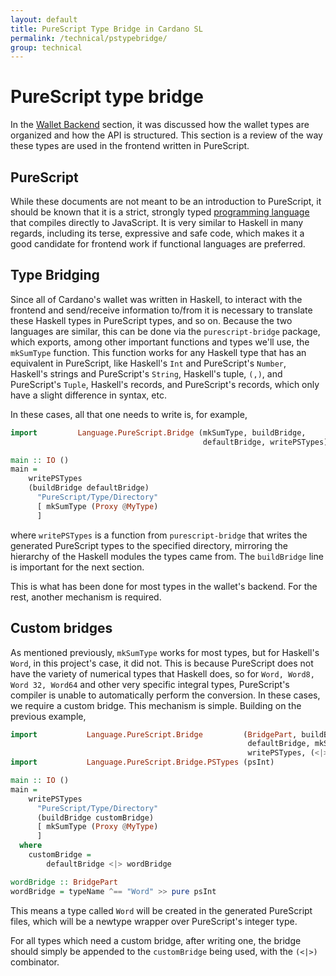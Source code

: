 ```yaml
---
layout: default
title: PureScript Type Bridge in Cardano SL
permalink: /technical/pstypebridge/
group: technical
---
```

<!-- Reviewed at ac0126b2753f1f5ca6fbfb555783fbeb1aa141bd -->

# PureScript type bridge

In the [Wallet Backend](/technical/wallet-backend/) section, it was discussed
how the wallet types are organized and how the API is structured. This section
is a review of the way these types are used in the frontend written in
PureScript.

## PureScript

While these documents are not meant to be an introduction to PureScript, it
should be known that it is a strict, strongly typed [programming
language](http://www.purescript.org/) that compiles directly to JavaScript. It
is very similar to Haskell in many regards, including its terse, expressive and
safe code, which makes it a good candidate for frontend work if functional
languages are preferred.

## Type Bridging

Since all of Cardano's wallet was written in Haskell, to interact with the
frontend and send/receive information to/from it is necessary to translate these
Haskell types in PureScript types, and so on. Because the two languages are
similar, this can be done via the `purescript-bridge` package, which exports,
among other important functions and types we'll use, the `mkSumType` function.
This function works for any Haskell type that has an equivalent in PureScript,
like Haskell's `Int` and PureScript's `Number`, Haskell's strings and
PureScript's `String`, Haskell's tuple, `(,)`, and PureScript's `Tuple`,
Haskell's records, and PureScript's records, which only have a slight difference
in syntax, etc.

In these cases, all that one needs to write is, for example,

``` haskell
import         Language.PureScript.Bridge (mkSumType, buildBridge,
                                           defaultBridge, writePSTypes)

main :: IO ()
main =
    writePSTypes
    (buildBridge defaultBridge)
      "PureScript/Type/Directory"
      [ mkSumType (Proxy @MyType)
      ]
```

where `writePSTypes` is a function from `purescript-bridge` that writes the
generated PureScript types to the specified directory, mirroring the hierarchy
of the Haskell modules the types came from. The `buildBridge` line is important
for the next section.

This is what has been done for most types in the wallet's backend. For the rest,
another mechanism is required.

## Custom bridges

As mentioned previously, `mkSumType` works for most types, but for Haskell's
`Word`, in this project's case, it did not. This is because PureScript does not
have the variety of numerical types that Haskell does, so for
`Word, Word8, Word 32, Word64` and other very specific integral types,
PureScript's compiler is unable to automatically perform the conversion. In
these cases, we require a custom bridge. This mechanism is simple. Building on
the previous example,

``` haskell
import           Language.PureScript.Bridge         (BridgePart, buildBridge,
                                                     defaultBridge, mkSumType, typeName,
                                                     writePSTypes, (<|>), (^==))
import           Language.PureScript.Bridge.PSTypes (psInt)

main :: IO ()
main =
    writePSTypes
      "PureScript/Type/Directory"
      (buildBridge customBridge)
      [ mkSumType (Proxy @MyType)
      ]
  where
    customBridge =
        defaultBridge <|> wordBridge

wordBridge :: BridgePart
wordBridge = typeName ^== "Word" >> pure psInt
```

This means a type called `Word` will be created in the generated PureScript
files, which will be a newtype wrapper over PureScript's integer type.

For all types which need a custom bridge, after writing one, the bridge should
simply be appended to the `customBridge` being used, with the `(<|>)`
combinator.
